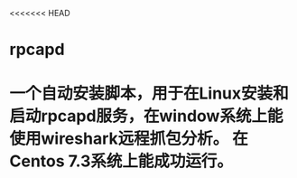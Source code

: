 <<<<<<< HEAD
# rpcapd
一个自动安装脚本，用于在Linux安装和启动rpcapd服务，在window系统上能使用wireshark远程抓包分析。
在Centos 7.3系统上能成功运行。
=======

